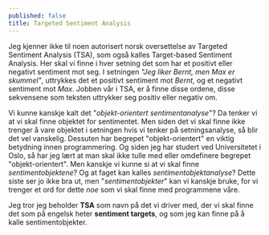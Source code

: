 ```yaml
---
published: false
title: Targeted Sentiment Analysis
---
```

Jeg kjenner ikke til noen autorisert norsk oversettelse av Targeted Sentiment Analysis (TSA), som også kalles Target-based Sentiment Analysis. Her skal vi finne i hver setning det som har et positivt eller negativt sentiment mot seg. I setningen _"Jeg liker Bernt, men Max er skummel"_, uttrykkes det et positivt sentiment mot _Bernt_, og et negativt sentiment mot _Max_. Jobben vår i TSA, er å finne disse ordene, disse sekvensene som teksten uttrykker seg positiv eller negativ om. 

Vi kunne kanskje kalt det "_objekt-orientert sentimentanalyse_"? Da tenker vi at vi skal finne objektet for sentimentet. Men siden det vi skal finne ikke trenger å vare objektet i setningen hvis vi tenker på setningsanalyse, så blir det vel vanskelig. Dessuten har begrepet "objekt-orientert" en viktig betydning innen programmering. Og siden jeg har studert ved Universitetet i Oslo, så har jeg lært at man skal ikke tulle med eller omdefinere begrepet "objekt-orientert". Men kanskje vi kunne si at vi skal finne _sentimentobjektene_? Og at faget kan kalles _sentimentobjektanalyse_? Dette siste ser jo ikke bra ut, men "_sentimentobjekter_" kan vi kanskje bruke, for vi trenger et ord for dette _noe_ som vi skal finne med programmene våre.

Jeg tror jeg beholder **TSA** som navn på det vi driver med, der vi skal finne det som på engelsk heter **sentiment targets**, og som jeg kan finne på å kalle sentimentobjekter. 